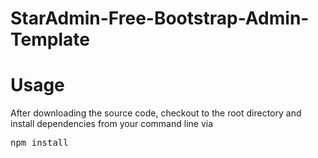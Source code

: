 # StarAdmin-Free-Bootstrap-Admin-Template
<h1>Usage</h1>
After downloading the source code, checkout to the root directory and install dependencies from your command line via
<pre>npm install</pre>
